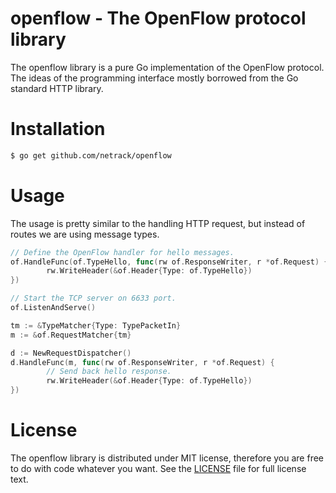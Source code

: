 # openflow - The OpenFlow protocol library

The openflow library is a pure Go implementation of the OpenFlow protocol. The ideas of the programming interface mostly borrowed from the Go standard HTTP library.

# Installation

```bash
$ go get github.com/netrack/openflow
```

# Usage

The usage is pretty similar to the handling HTTP request, but instead of routes we are using message types.

```go
// Define the OpenFlow handler for hello messages.
of.HandleFunc(of.TypeHello, func(rw of.ResponseWriter, r *of.Request) {
        rw.WriteHeader(&of.Header{Type: of.TypeHello})
})

// Start the TCP server on 6633 port.
of.ListenAndServe()
```

```go
tm := &TypeMatcher{Type: TypePacketIn}
m := &of.RequestMatcher{tm}

d := NewRequestDispatcher()
d.HandleFunc(m, func(rw of.ResponseWriter, r *of.Request) {
        // Send back hello response.
        rw.WriteHeader(&of.Header{Type: of.TypeHello})
})
```

# License

The openflow library is distributed under MIT license, therefore you are free to do with code whatever you want. See the [LICENSE](LICENSE) file for full license text.
